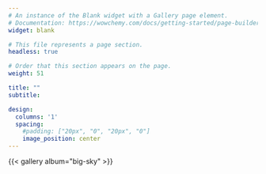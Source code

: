 ```yaml
---
# An instance of the Blank widget with a Gallery page element.
# Documentation: https://wowchemy.com/docs/getting-started/page-builder/
widget: blank

# This file represents a page section.
headless: true

# Order that this section appears on the page.
weight: 51

title: ""
subtitle:

design:
  columns: '1'
  spacing:
    #padding: ["20px", "0", "20px", "0"]
    image_position: center
---
```


{{< gallery album="big-sky" >}}